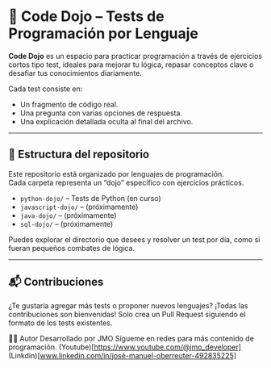 # 🥋 Code Dojo – Tests de Programación por Lenguaje

**Code Dojo** es un espacio para practicar programación a través de ejercicios cortos tipo test, ideales para mejorar tu lógica, repasar conceptos clave o desafiar tus conocimientos diariamente.

Cada test consiste en:
- Un fragmento de código real.
- Una pregunta con varias opciones de respuesta.
- Una explicación detallada oculta al final del archivo.

---

## 📁 Estructura del repositorio

Este repositorio está organizado por lenguajes de programación.  
Cada carpeta representa un “dojo” específico con ejercicios prácticos.

- `python-dojo/` – Tests de Python (en curso)
- `javascript-dojo/` – (próximamente)
- `java-dojo/` – (próximamente)
- `sql-dojo/` – (próximamente)

Puedes explorar el directorio que desees y resolver un test por día, como si fueran pequeños combates de lógica.

---

## 📬 Contribuciones

¿Te gustaría agregar más tests o proponer nuevos lenguajes?
¡Todas las contribuciones son bienvenidas! Solo crea un Pull Request siguiendo el formato de los tests existentes.

👨‍💻 Autor
Desarrollado por JMO
Sígueme en redes para más contenido de programación.
(Youtube)[https://www.youtube.com/@jmo_developer]
(Linkdin)[www.linkedin.com/in/josé-manuel-oberreuter-492835225]